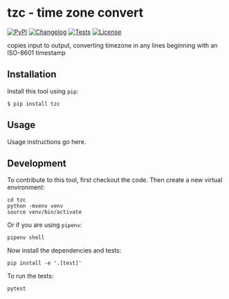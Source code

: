 # tzc - time zone convert

[![PyPI](https://img.shields.io/pypi/v/tzc.svg)](https://pypi.org/project/tzc/)
[![Changelog](https://img.shields.io/github/v/release/rstms/tzc?include_prereleases&label=changelog)](https://github.com/rstms/tzc/releases)
[![Tests](https://github.com/rstms/tzc/workflows/Test/badge.svg)](https://github.com/rstms/tzc/actions?query=workflow%3ATest)
[![License](https://img.shields.io/pypy/l/tzc)](https://github.com/rstms/tzc/blob/master/LICENSE)

copies input to output, converting timezone in any lines beginning with an ISO-8601 timestamp

## Installation

Install this tool using `pip`:

    $ pip install tzc

## Usage

Usage instructions go here.

## Development

To contribute to this tool, first checkout the code. Then create a new virtual environment:

    cd tzc
    python -mvenv venv
    source venv/bin/activate

Or if you are using `pipenv`:

    pipenv shell

Now install the dependencies and tests:

    pip install -e '.[test]'

To run the tests:

    pytest
